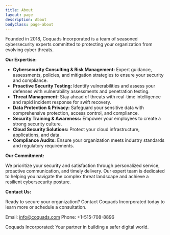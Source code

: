 ```yaml
---
title: About
layout: page
description: About
bodyClass: page-about
---
```

Founded in 2018, Coquads Incorporated is a team of seasoned cybersecurity experts committed to protecting your organization from evolving cyber threats.

**Our Expertise:**

- **Cybersecurity Consulting & Risk Management:** Expert guidance, assessments, policies, and mitigation strategies to ensure your security and compliance.
- **Proactive Security Testing:** Identify vulnerabilities and assess your defenses with vulnerability assessments and penetration testing.
- **Threat Management:** Stay ahead of threats with real-time intelligence and rapid incident response for swift recovery.
- **Data Protection & Privacy:** Safeguard your sensitive data with comprehensive protection, access control, and compliance.
- **Security Training & Awareness:** Empower your employees to create a strong security culture.
- **Cloud Security Solutions:** Protect your cloud infrastructure, applications, and data.
- **Compliance Audits:** Ensure your organization meets industry standards and regulatory requirements.

**Our Commitment:**

We prioritize your security and satisfaction through personalized service, proactive communication, and timely delivery. Our expert team is dedicated to helping you navigate the complex threat landscape and achieve a resilient cybersecurity posture.

**Contact Us:**

Ready to secure your organization? Contact Coquads Incorporated today to learn more or schedule a consultation.

Email: info@coquads.com Phone: +1-515-708-8896

Coquads Incorporated: Your partner in building a safer digital world.